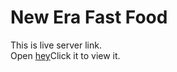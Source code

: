 # New Era Fast Food

This is live server link.\
Open [hey](https://64f973d54a5646443b4d7322--cosmic-taiyaki-aa60cf.netlify.app/?fbclid=IwAR3eUNcunkoaykmvtcqymTlPSCa7bGdpBZ5TBvmlJOdY6PbA4Po8fi7UwKc )Click it to view it.
